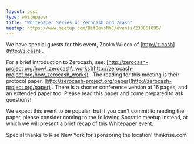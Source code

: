 ```yaml
---
layout: post
type: whitepaper
title: "Whitepaper Series 4: Zerocash and Zcash"
meetup: https://www.meetup.com/BitDevsNYC/events/230051095/
---
```


We have special guests for this event, Zooko Wilcox of [http://z.cash](http://z.cash) .

For a brief introduction to Zerocash, see: [http://zerocash-project.org/how\_zerocash\_works](http://zerocash-project.org/how_zerocash_works) . The reading for this meeting is their protocol paper, [http://zerocash-project.org/paper](http://zerocash-project.org/paper) . There is a shorter conference version at 16 pages, and an extended paper too. Please read this paper and come prepared to ask questions!

We expect this event to be popular, but if you can't commit to reading the paper, please consider coming to the following Socratic meetup instead, at which we will present a brief recap of this Whitepaper event.

Special thanks to Rise New York for sponsoring the location! thinkrise.com
